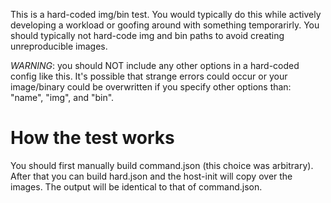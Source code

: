 This is a hard-coded img/bin test. You would typically do this while actively
developing a workload or goofing around with something temporarirly. You should typically
not hard-code img and bin paths to avoid creating unreproducible images.

*WARNING*: you should NOT include any other options in a hard-coded config like
this. It's possible that strange errors could occur or your image/binary could
be overwritten if you specify other options than: "name", "img", and "bin".

# How the test works
You should first manually build command.json (this choice was arbitrary). After
that you can build hard.json and the host-init will copy over the images. The
output will be identical to that of command.json.
